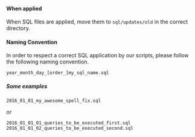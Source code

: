 #### When applied
When SQL files are applied, move them to `sql/updates/old` in the correct directory.

#### Naming Convention
In order to respect a correct SQL application by our scripts, please follow the following naming convention.

```
year_month_day_[order_]my_sql_name.sql
```

##### Some examples
```
2016_01_01_my_awesome_spell_fix.sql
```

or

```
2016_01_01_01_queries_to_be_executed_first.sql
2016_01_01_02_queries_to_be_executed_second.sql
```
